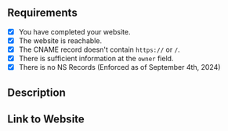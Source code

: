 <!-- To make our job easier, please spend time to review your application before submitting. -->

## Requirements
- [x] You have completed your website.
- [x] The website is reachable.
- [x] The CNAME record doesn't contain `https://` or `/`.  <!-- This is not required if you are not using a CNAME record. -->
- [x] There is sufficient information at the `owner` field.
- [x] There is no NS Records (Enforced as of September 4th, 2024)

## Description
<!-- Please provide a description below of what you will be using the domain for. -->

## Link to Website
<!-- Please provide a link to your website below. -->

